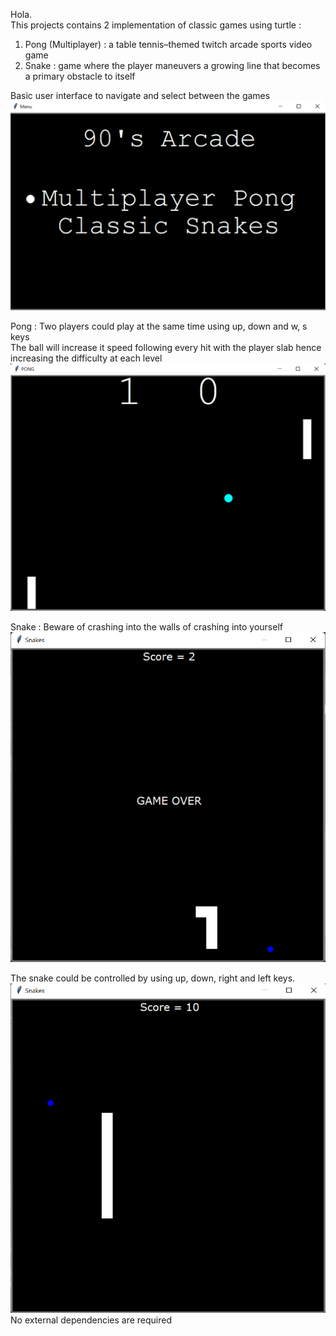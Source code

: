 Hola. <br />
This projects contains 2 implementation of classic games using turtle : <br />
1) Pong (Multiplayer) : a table tennis–themed twitch arcade sports video game <br />
2) Snake : game where the player maneuvers a growing line that becomes a primary obstacle to itself <br />

Basic user interface to navigate and select between the games 
![Menu of the game](Images/menu.png)

Pong : Two players could play at the same time using up, down and w, s keys<br />
The ball will increase it speed following every hit with the player slab hence increasing the difficulty at each level
![Glimpse of the pong](Images/pong.png)

Snake : Beware of crashing into the walls of crashing into yourself 
![Glimpse of Snake](Images/snakego.png)

The snake could be controlled by using up, down, right and left keys.
![Glimpse of Snale](Images/snake.png)<br />
No external dependencies are required